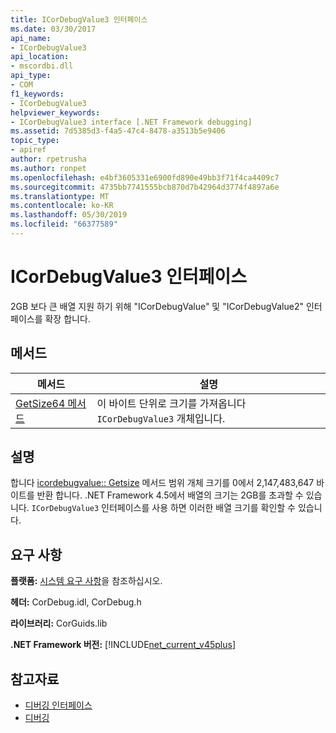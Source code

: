```yaml
---
title: ICorDebugValue3 인터페이스
ms.date: 03/30/2017
api_name:
- ICorDebugValue3
api_location:
- mscordbi.dll
api_type:
- COM
f1_keywords:
- ICorDebugValue3
helpviewer_keywords:
- ICorDebugValue3 interface [.NET Framework debugging]
ms.assetid: 7d5385d3-f4a5-47c4-8478-a3513b5e9406
topic_type:
- apiref
author: rpetrusha
ms.author: ronpet
ms.openlocfilehash: e4bf3605331e6900fd890e49bb3f71f4ca4409c7
ms.sourcegitcommit: 4735bb7741555bcb870d7b42964d3774f4897a6e
ms.translationtype: MT
ms.contentlocale: ko-KR
ms.lasthandoff: 05/30/2019
ms.locfileid: "66377589"
---
```

# <a name="icordebugvalue3-interface"></a>ICorDebugValue3 인터페이스
2GB 보다 큰 배열 지원 하기 위해 "ICorDebugValue" 및 "ICorDebugValue2" 인터페이스를 확장 합니다.  
  
## <a name="methods"></a>메서드  
  
|메서드|설명|  
|------------|-----------------|  
|[GetSize64 메서드](../../../../docs/framework/unmanaged-api/debugging/icordebugvalue3-getsize64-method.md)|이 바이트 단위로 크기를 가져옵니다 `ICorDebugValue3` 개체입니다.|  
  
## <a name="remarks"></a>설명  
 합니다 [icordebugvalue:: Getsize](../../../../docs/framework/unmanaged-api/debugging/icordebugvalue3-getsize64-method.md) 메서드 범위 개체 크기를 0에서 2,147,483,647 바이트를 반환 합니다. .NET Framework 4.5에서 배열의 크기는 2GB를 초과할 수 있습니다. `ICorDebugValue3` 인터페이스를 사용 하면 이러한 배열 크기를 확인할 수 있습니다.  
  
## <a name="requirements"></a>요구 사항  
 **플랫폼:** [시스템 요구 사항](../../../../docs/framework/get-started/system-requirements.md)을 참조하십시오.  
  
 **헤더:** CorDebug.idl, CorDebug.h  
  
 **라이브러리:** CorGuids.lib  
  
 **.NET Framework 버전:** [!INCLUDE[net_current_v45plus](../../../../includes/net-current-v45plus-md.md)]  
  
## <a name="see-also"></a>참고자료

- [디버깅 인터페이스](../../../../docs/framework/unmanaged-api/debugging/debugging-interfaces.md)
- [디버깅](../../../../docs/framework/unmanaged-api/debugging/index.md)
